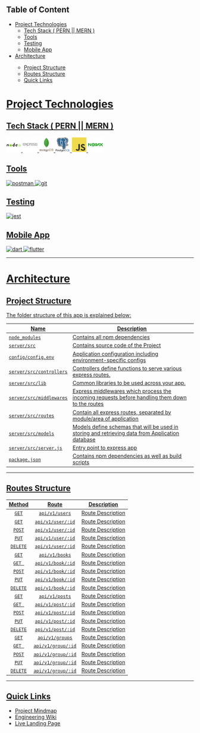 ## Table of Content
- [Project Technologies](#project-technologies)
  - [Tech Stack ( PERN || MERN )](#tech-stack--pern--mern-)
  - [Tools](#tools)
  - [Testing](#testing)
  - [Mobile App](#mobile-app)
- [<u>Architecture](#uarchitecture)
  - [<u>Project Structure](#uproject-structure)
  - [<u>Routes Structure](#uroutes-structure)
  - [<u>Quick Links](#uquick-links)


# Project Technologies 
## Tech Stack ( PERN || MERN )
<a href="https://nodejs.org" target="_blank" rel="noreferrer"> <img src="https://raw.githubusercontent.com/devicons/devicon/master/icons/nodejs/nodejs-original-wordmark.svg" alt="nodejs" width="40" height="40"/></a>
<a href="https://expressjs.com" target="_blank" rel="noreferrer"> <img src="https://raw.githubusercontent.com/devicons/devicon/master/icons/express/express-original-wordmark.svg" alt="express" width="40" height="40"/></a>
<a href="https://www.mongodb.com/" target="_blank" rel="noreferrer"> <img src="https://raw.githubusercontent.com/devicons/devicon/master/icons/mongodb/mongodb-original-wordmark.svg" alt="mongodb" width="40" height="40"/> </a>
<a href="https://www.postgresql.org" target="_blank" rel="noreferrer"> <img src="https://raw.githubusercontent.com/devicons/devicon/master/icons/postgresql/postgresql-original-wordmark.svg" alt="postgresql" width="40" height="40"/></a>
<a href="https://developer.mozilla.org/en-US/docs/Web/JavaScript" target="_blank" rel="noreferrer"> <img src="https://raw.githubusercontent.com/devicons/devicon/master/icons/javascript/javascript-original.svg" alt="javascript" width="40" height="40"/> </a>
<a href="https://www.nginx.com" target="_blank" rel="noreferrer"> <img src="https://raw.githubusercontent.com/devicons/devicon/master/icons/nginx/nginx-original.svg" alt="nginx" width="40" height="40"/> </a>

## Tools
<a href="https://postman.com" target="_blank" rel="noreferrer"> <img src="https://www.vectorlogo.zone/logos/getpostman/getpostman-icon.svg" alt="postman" width="40" height="40"/> </a>
<a href="https://git-scm.com/" target="_blank" rel="noreferrer"> <img src="https://www.vectorlogo.zone/logos/git-scm/git-scm-icon.svg" alt="git" width="40" height="40"/> </a>

## Testing
<a href="https://jestjs.io" target="_blank" rel="noreferrer"> <img src="https://www.vectorlogo.zone/logos/jestjsio/jestjsio-icon.svg" alt="jest" width="40" height="40"/> </a>

## Mobile App
<a href="https://dart.dev" target="_blank" rel="noreferrer"> <img src="https://www.vectorlogo.zone/logos/dartlang/dartlang-icon.svg" alt="dart" width="40" height="40"/> </a>
<a href="https://flutter.dev" target="_blank" rel="noreferrer"> <img src="https://www.vectorlogo.zone/logos/flutterio/flutterio-icon.svg" alt="flutter" width="40" height="40"/> </a>

---

# <u>Architecture 

## <u>Project Structure
The folder structure of this app is explained below:

| Name | Description |
| ------------------------ | --------------------------------------------------------------------------------------------- |
| ``node_modules``         | Contains all  npm dependencies                                                            |
| ``server/src``                  | Contains  source code of the Project                              |
| ``config/config.env``        | Application configuration including environment-specific configs 
| ``server/src/controllers``      | Controllers define functions to serve various express routes. 
| ``server/src/lib``              | Common libraries to be used across your app.  
| ``server/src/middlewares``      | Express middlewares which process the incoming requests before handling them down to the routes
| ``server/src/routes``           | Contain all express routes, separated by module/area of application                       
| ``server/src/models``           | Models define schemas that will be used in storing and retrieving data from Application database  |
| ``server/src/server.js``         | Entry point to express app                                                               |
| ``package.json``             | Contains npm dependencies as well as [build scripts](#what-if-a-library-isnt-on-definitelytyped)

---

## <u>Routes Structure 

| Method | Route | Description |
| :----:   | :---------------: | ---------------------- |
| `GET`  | `api/v1/users`      | Route Description |
| `GET`  | `api/v1/user/:id`      | Route Description |
| `POST` | `api/v1/user/:id`      | Route Description                               |
|  `PUT`      | `api/v1/user/:id`      | Route Description 
| `DELETE`  | `api/v1/user/:id`      | Route Description 
|   `GET`     | `api/v1/books`      | Route Description  
|   `GET `     | `api/v1/book/:id`      | Route Description  
|   `POST`     | `api/v1/book/:id`      | Route Description  
|   `PUT`     | `api/v1/book/:id`      | Route Description  
|   `DELETE`     | `api/v1/book/:id`      | Route Description  
|   `GET`     | `api/v1/posts`      | Route Description  
|   `GET `     | `api/v1/post/:id`      | Route Description  
|   `POST`     | `api/v1/post/:id`      | Route Description  
|   `PUT`     | `api/v1/post/:id`      | Route Description  
|   `DELETE`     | `api/v1/post/:id`      | Route Description  
|   `GET`     | `api/v1/groups`      | Route Description  
|   `GET `     | `api/v1/group/:id`      | Route Description  
|   `POST`     | `api/v1/group/:id`      | Route Description  
|   `PUT`     | `api/v1/group/:id`      | Route Description  
|   `DELETE`     | `api/v1/group/:id`      | Route Description  


---

## <u>Quick Links 
- [Project Mindmap](https://transno.com/doc/2_fG9SfCa2U)
- [Engineering Wiki](https://eng-wiki.simple.ink/)
- [Live Landing Page](https://gradwiki.simple.ink/)